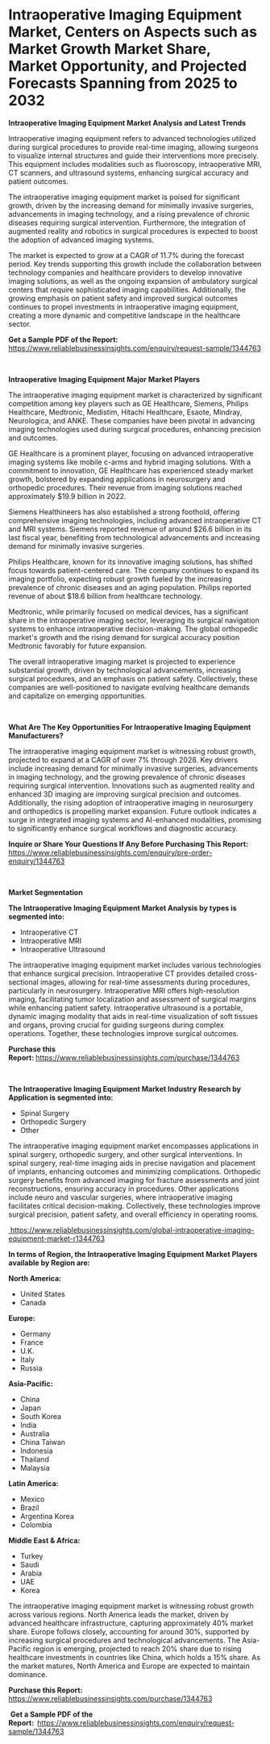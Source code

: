 <p><h1>Intraoperative Imaging Equipment Market, Centers on Aspects such as Market Growth Market Share, Market Opportunity, and Projected Forecasts Spanning from 2025 to 2032</h1></p><p><strong>Intraoperative Imaging Equipment Market Analysis and Latest Trends</strong></p>
<p><p>Intraoperative imaging equipment refers to advanced technologies utilized during surgical procedures to provide real-time imaging, allowing surgeons to visualize internal structures and guide their interventions more precisely. This equipment includes modalities such as fluoroscopy, intraoperative MRI, CT scanners, and ultrasound systems, enhancing surgical accuracy and patient outcomes.</p><p>The intraoperative imaging equipment market is poised for significant growth, driven by the increasing demand for minimally invasive surgeries, advancements in imaging technology, and a rising prevalence of chronic diseases requiring surgical intervention. Furthermore, the integration of augmented reality and robotics in surgical procedures is expected to boost the adoption of advanced imaging systems.</p><p>The market is expected to grow at a CAGR of 11.7% during the forecast period. Key trends supporting this growth include the collaboration between technology companies and healthcare providers to develop innovative imaging solutions, as well as the ongoing expansion of ambulatory surgical centers that require sophisticated imaging capabilities. Additionally, the growing emphasis on patient safety and improved surgical outcomes continues to propel investments in intraoperative imaging equipment, creating a more dynamic and competitive landscape in the healthcare sector.</p></p>
<p><strong>Get a Sample PDF of the Report:&nbsp;</strong> <a href="https://www.reliablebusinessinsights.com/enquiry/request-sample/1344763?utm_campaign=2302&utm_medium=2&utm_source=Github&utm_content=ia&utm_term=14042025&utm_id=intraoperative-imaging-equipment">https://www.reliablebusinessinsights.com/enquiry/request-sample/1344763</a></p>
<p>&nbsp;</p>
<p><strong>Intraoperative Imaging Equipment Major Market Players</strong></p>
<p><p>The intraoperative imaging equipment market is characterized by significant competition among key players such as GE Healthcare, Siemens, Philips Healthcare, Medtronic, Medistim, Hitachi Healthcare, Esaote, Mindray, Neurologica, and ANKE. These companies have been pivotal in advancing imaging technologies used during surgical procedures, enhancing precision and outcomes.</p><p>GE Healthcare is a prominent player, focusing on advanced intraoperative imaging systems like mobile c-arms and hybrid imaging solutions. With a commitment to innovation, GE Healthcare has experienced steady market growth, bolstered by expanding applications in neurosurgery and orthopedic procedures. Their revenue from imaging solutions reached approximately $19.9 billion in 2022.</p><p>Siemens Healthineers has also established a strong foothold, offering comprehensive imaging technologies, including advanced intraoperative CT and MRI systems. Siemens reported revenue of around $26.6 billion in its last fiscal year, benefiting from technological advancements and increasing demand for minimally invasive surgeries.</p><p>Philips Healthcare, known for its innovative imaging solutions, has shifted focus towards patient-centered care. The company continues to expand its imaging portfolio, expecting robust growth fueled by the increasing prevalence of chronic diseases and an aging population. Philips reported revenue of about $18.6 billion from healthcare technology.</p><p>Medtronic, while primarily focused on medical devices, has a significant share in the intraoperative imaging sector, leveraging its surgical navigation systems to enhance intraoperative decision-making. The global orthopedic market's growth and the rising demand for surgical accuracy position Medtronic favorably for future expansion.</p><p>The overall intraoperative imaging market is projected to experience substantial growth, driven by technological advancements, increasing surgical procedures, and an emphasis on patient safety. Collectively, these companies are well-positioned to navigate evolving healthcare demands and capitalize on emerging opportunities.</p></p>
<p>&nbsp;</p>
<p><strong>What Are The Key Opportunities For Intraoperative Imaging Equipment Manufacturers?</strong></p>
<p><p>The intraoperative imaging equipment market is witnessing robust growth, projected to expand at a CAGR of over 7% through 2028. Key drivers include increasing demand for minimally invasive surgeries, advancements in imaging technology, and the growing prevalence of chronic diseases requiring surgical intervention. Innovations such as augmented reality and enhanced 3D imaging are improving surgical precision and outcomes. Additionally, the rising adoption of intraoperative imaging in neurosurgery and orthopedics is propelling market expansion. Future outlook indicates a surge in integrated imaging systems and AI-enhanced modalities, promising to significantly enhance surgical workflows and diagnostic accuracy.</p></p>
<p><strong>Inquire or Share Your Questions If Any Before Purchasing This Report:</strong> <a href="https://www.reliablebusinessinsights.com/enquiry/pre-order-enquiry/1344763?utm_campaign=2302&utm_medium=2&utm_source=Github&utm_content=ia&utm_term=14042025&utm_id=intraoperative-imaging-equipment">https://www.reliablebusinessinsights.com/enquiry/pre-order-enquiry/1344763</a></p>
<p>&nbsp;</p>
<p><strong>Market Segmentation</strong></p>
<p><strong>The Intraoperative Imaging Equipment Market Analysis by types is segmented into:</strong></p>
<p><ul><li>Intraoperative CT</li><li>Intraoperative MRI</li><li>Intraoperative Ultrasound</li></ul></p>
<p><p>The intraoperative imaging equipment market includes various technologies that enhance surgical precision. Intraoperative CT provides detailed cross-sectional images, allowing for real-time assessments during procedures, particularly in neurosurgery. Intraoperative MRI offers high-resolution imaging, facilitating tumor localization and assessment of surgical margins while enhancing patient safety. Intraoperative ultrasound is a portable, dynamic imaging modality that aids in real-time visualization of soft tissues and organs, proving crucial for guiding surgeons during complex operations. Together, these technologies improve surgical outcomes.</p></p>
<p><strong>Purchase this Report:&nbsp;</strong><a href="https://www.reliablebusinessinsights.com/purchase/1344763?utm_campaign=2302&utm_medium=2&utm_source=Github&utm_content=ia&utm_term=14042025&utm_id=intraoperative-imaging-equipment">https://www.reliablebusinessinsights.com/purchase/1344763</a></p>
<p>&nbsp;</p>
<p><strong>The Intraoperative Imaging Equipment Market Industry Research by Application is segmented into:</strong></p>
<p><ul><li>Spinal Surgery</li><li>Orthopedic Surgery</li><li>Other</li></ul></p>
<p><p>The intraoperative imaging equipment market encompasses applications in spinal surgery, orthopedic surgery, and other surgical interventions. In spinal surgery, real-time imaging aids in precise navigation and placement of implants, enhancing outcomes and minimizing complications. Orthopedic surgery benefits from advanced imaging for fracture assessments and joint reconstructions, ensuring accuracy in procedures. Other applications include neuro and vascular surgeries, where intraoperative imaging facilitates critical decision-making. Collectively, these technologies improve surgical precision, patient safety, and overall efficiency in operating rooms.</p></p>
<p><a href="https://www.reliablebusinessinsights.com/global-intraoperative-imaging-equipment-market-r1344763?utm_campaign=2302&utm_medium=2&utm_source=Github&utm_content=ia&utm_term=14042025&utm_id=intraoperative-imaging-equipment">&nbsp;https://www.reliablebusinessinsights.com/global-intraoperative-imaging-equipment-market-r1344763</a></p>
<p><strong>In terms of Region, the Intraoperative Imaging Equipment Market Players available by Region are:</strong></p>
<p>
    <p> <strong> North America: </strong>
        <ul>
            <li>United States</li>
            <li>Canada</li>
        </ul>
        </p> 
    <p> <strong> Europe: </strong>
        <ul>
            <li>Germany</li>
            <li>France</li>
            <li>U.K.</li>
            <li>Italy</li>
            <li>Russia</li>
        </ul>
        </p> 
    <p> <strong> Asia-Pacific: </strong>
        <ul>
            <li>China</li>
            <li>Japan</li>
            <li>South Korea</li>
            <li>India</li>
            <li>Australia</li>
            <li>China Taiwan</li>
            <li>Indonesia</li>
            <li>Thailand</li>
            <li>Malaysia</li>
        </ul>
        </p> 
    <p> <strong> Latin America: </strong>
        <ul>
            <li>Mexico</li>
            <li>Brazil</li>
            <li>Argentina Korea</li>
            <li>Colombia</li>
        </ul>
        </p> 
    <p> <strong> Middle East & Africa: </strong>
        <ul>
            <li>Turkey</li>
            <li>Saudi</li>
            <li>Arabia</li>
            <li>UAE</li>
            <li>Korea</li>
        </ul>
    </p>
    </p>
<p><p>The intraoperative imaging equipment market is witnessing robust growth across various regions. North America leads the market, driven by advanced healthcare infrastructure, capturing approximately 40% market share. Europe follows closely, accounting for around 30%, supported by increasing surgical procedures and technological advancements. The Asia-Pacific region is emerging, projected to reach 20% share due to rising healthcare investments in countries like China, which holds a 15% share. As the market matures, North America and Europe are expected to maintain dominance.</p></p>
<p><strong>Purchase this Report: </strong><a href="https://www.reliablebusinessinsights.com/purchase/1344763?utm_campaign=2302&utm_medium=2&utm_source=Github&utm_content=ia&utm_term=14042025&utm_id=intraoperative-imaging-equipment">https://www.reliablebusinessinsights.com/purchase/1344763</a></p>
<p>&nbsp;<strong>Get a Sample PDF of the Report:&nbsp;&nbsp;</strong><a href="https://www.reliablebusinessinsights.com/enquiry/request-sample/1344763?utm_campaign=2302&utm_medium=2&utm_source=Github&utm_content=ia&utm_term=14042025&utm_id=intraoperative-imaging-equipment">https://www.reliablebusinessinsights.com/enquiry/request-sample/1344763</a></p>
<p><strong></strong></p>
<p><p></p><p></p><p></p></p>